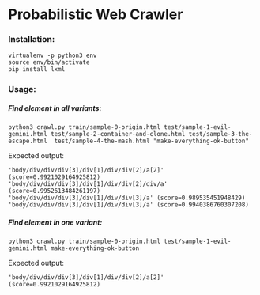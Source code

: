 # Probabilistic Web Crawler

### Installation:
```
virtualenv -p python3 env
source env/bin/activate
pip install lxml
```

### Usage:
##### Find element in all variants:
```
python3 crawl.py train/sample-0-origin.html test/sample-1-evil-gemini.html test/sample-2-container-and-clone.html test/sample-3-the-escape.html  test/sample-4-the-mash.html "make-everything-ok-button"
```
Expected output:
```
'body/div/div/div[3]/div[1]/div/div[2]/a[2]' (score=0.9921029164925812)
'body/div/div/div[3]/div[1]/div/div[2]/div/a' (score=0.9952613484261197)
'body/div/div/div[3]/div[1]/div/div[3]/a' (score=0.989535451948429)
'body/div/div/div[3]/div[1]/div/div[3]/a' (score=0.9940386760307208)
```

##### Find element in one variant:
```
python3 crawl.py train/sample-0-origin.html test/sample-1-evil-gemini.html make-everything-ok-button
```
Expected output:
```
'body/div/div/div[3]/div[1]/div/div[2]/a[2]' (score=0.9921029164925812)
```
